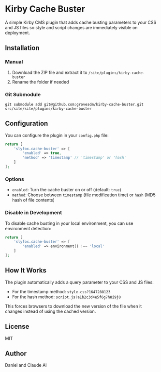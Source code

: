 # Kirby Cache Buster

A simple Kirby CMS plugin that adds cache busting parameters to your CSS and JS files so style and script changes are immediately visible on deployment.

## Installation

### Manual

1. Download the ZIP file and extract it to `/site/plugins/kirby-cache-buster`
2. Rename the folder if needed

### Git Submodule

```
git submodule add git@github.com:grovesdm/kirby-cache-buster.git src/site/site/plugins/kirby-cache-buster
```

## Configuration

You can configure the plugin in your `config.php` file:

```php
return [
    'slyfox.cache-buster' => [
        'enabled' => true,
        'method' => 'timestamp' // 'timestamp' or 'hash'
    ]
];
```

### Options

- `enabled`: Turn the cache buster on or off (default: `true`)
- `method`: Choose between `timestamp` (file modification time) or `hash` (MD5 hash of file contents)

### Disable in Development

To disable cache busting in your local environment, you can use environment detection:

```php
return [
    'slyfox.cache-buster' => [
        'enabled' => environment() !== 'local'
    ]
];
```

## How It Works

The plugin automatically adds a query parameter to your CSS and JS files:

- For the timestamp method: `style.css?1647288123`
- For the hash method: `script.js?a1b2c3d4e5f6g7h8i9j0`

This forces browsers to download the new version of the file when it changes instead of using the cached version.

## License

MIT

## Author

Daniel and Claude AI